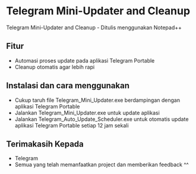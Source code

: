 # Telegram Mini-Updater and Cleanup

Telegram Mini-Updater and Cleanup - Ditulis menggunakan Notepad++

## Fitur

- Automasi proses update pada aplikasi Telegram Portable
- Cleanup otomatis agar lebih rapi

## Instalasi dan cara menggunakan

- Cukup taruh file Telegram_Mini_Updater.exe berdampingan dengan aplikasi Telegram Portable
- Jalankan Telegram_Mini_Updater.exe untuk update aplikasi
- Jalankan Telegram_Auto_Update_Scheduler.exe untuk otomatis update aplikasi Telegram Portable setiap 12 jam sekali

## Terimakasih Kepada

- Telegram
- Semua yang telah memanfaatkan project dan memberikan feedback ^^
